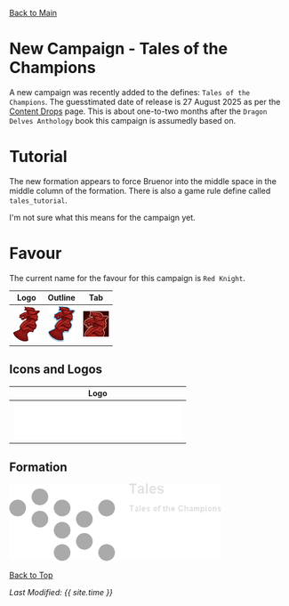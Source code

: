 [Back to Main](index.md)

# New Campaign - Tales of the Champions

A new campaign was recently added to the defines: `Tales of the Champions`. The guesstimated date of release is 27 August 2025 as per the [Content Drops](contentdrops.md) page. This is about one-to-two months after the `Dragon Delves Anthology` book this campaign is assumedly based on.

# Tutorial

The new formation appears to force Bruenor into the middle space in the middle column of the formation. There is also a game rule define called `tales_tutorial`.

I'm not sure what this means for the campaign yet.

# Favour

The current name for the favour for this campaign is `Red Knight`.

| Logo | Outline | Tab |
|---|---|---|
| ![Tales of the Champions Favour Logo](images/campaign_tales/favour.png) | ![Tales of the Champions Favour Outline Logo](images/campaign_tales/favour_outline.png) | ![Tales of the Champions Favour Tab Logo](images/campaign_tales/favour_tab.png) |

## Icons and Logos

| Logo |
|---|
| ![Tales of the Champions Campaign Logo](images/campaign_tales/logo.png) |

## Formation

<span class="formationBorder">![Tales of the Champions Formation](images/campaign_tales/formation.png)</span>

[Back to Top](#top)

*Last Modified: {{ site.time }}*